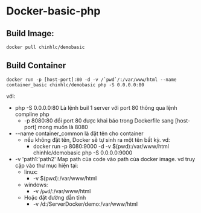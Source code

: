 # Docker-basic-php


## Build Image:
```
docker pull chinhlc/demobasic
```

## Build Container
```
docker run -p [host-port]:80 -d -v /`pwd`/:/var/www/html --name container_basic chinhlc/demobasic php -S 0.0.0.0:80
```

 với:
 * php -S 0.0.0.0:80 				Là lệnh buil 1 server với port 80 thông qua lệnh compline php
   * -p 8080:80						    đổi port 80 được khai báo trong Dockerfile sang [host-port] mong muốn là 8080
 * --name container_common 			là đặt tên cho container
   * nếu không đặt tên, Docker sẽ tự sinh ra một tên bất kỳ. vd:
     * docker run -p 8080:9000 -d -v $(pwd):/var/www/html chinhlc/demobasic php -S 0.0.0.0:9000
 * -v 'path1:'path2'					Map path của code vào path của docker image. vd truy cập vào thư mục hiện tại:
   * linux:
     * -v $(pwd):/var/www/html
   * windows:
     * -v /`pwd`/:/var/www/html
   * Hoặc đặt đường dẫn tĩnh
     * -v /d:/ServerDocker/demo:/var/www/html
